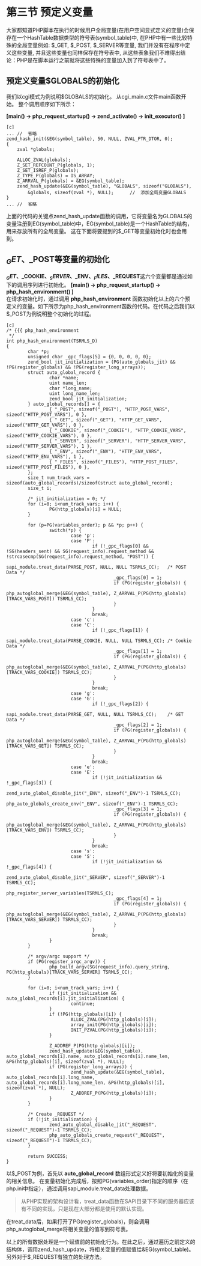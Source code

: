 # 第三节 预定义变量

大家都知道PHP脚本在执行的时候用户全局变量(在用户空间显式定义的变量)会保存在一个HashTable数据类型的符号表(symbol_table)中, 
在PHP中有一些比较特殊的全局变量例如:
$\_GET, $\_POST, $\_SERVER等变量, 我们并没有在程序中定义这些变量, 并且这些变量也同样保存在符号表中,
从这些表象我们不难得出结论：PHP是在脚本运行之前就将这些特殊的变量加入到了符号表中了。

## 预定义变量$GLOBALS的初始化
我们以cgi模式为例说明$GLOBALS的初始化。
从cgi_main.c文件main函数开始。
整个调用顺序如下所示：

**[main() -> php_request_startup() -> zend_activate() -> init_executor() ]**

    [c]
    ... //  省略
	zend_hash_init(&EG(symbol_table), 50, NULL, ZVAL_PTR_DTOR, 0);
	{
		zval *globals;

		ALLOC_ZVAL(globals);
		Z_SET_REFCOUNT_P(globals, 1);
		Z_SET_ISREF_P(globals);
		Z_TYPE_P(globals) = IS_ARRAY;
		Z_ARRVAL_P(globals) = &EG(symbol_table);
		zend_hash_update(&EG(symbol_table), "GLOBALS", sizeof("GLOBALS"),
            &globals, sizeof(zval *), NULL);      //  添加全局变量GLOBALS
	}
    ... //  省略

上面的代码的关键点zend_hash_update函数的调用，它将变量名为GLOBALS的变量注册到EG(symbol_table)中，EG(symbol_table)是一个HashTable的结构，用来存放所有的全局变量。
这在下面将要提到的$_GET等变量初始化时也会用到。

## $_GET、$_POST等变量的初始化

**$_GET、$_COOKIE、$_SERVER、$_ENV、$_FILES、$_REQUEST**这六个变量都是通过如下的调用序列进行初始化。
**[main() -> php_request_startup() -> php_hash_environment()  ]**  
在请求初始化时，通过调用 **php_hash_environment** 函数初始化以上的六个预定义的变量。如下所示为php_hash_environment函数的代码。在代码之后我们以$_POST为例说明整个初始化的过程。

    [c]
    /* {{{ php_hash_environment
     */
    int php_hash_environment(TSRMLS_D)
    {
            char *p;
            unsigned char _gpc_flags[5] = {0, 0, 0, 0, 0};
            zend_bool jit_initialization = (PG(auto_globals_jit) && !PG(register_globals) && !PG(register_long_arrays));
            struct auto_global_record {
                    char *name;
                    uint name_len;
                    char *long_name;
                    uint long_name_len;
                    zend_bool jit_initialization;
            } auto_global_records[] = {
                    { "_POST", sizeof("_POST"), "HTTP_POST_VARS", sizeof("HTTP_POST_VARS"), 0 },
                    { "_GET", sizeof("_GET"), "HTTP_GET_VARS", sizeof("HTTP_GET_VARS"), 0 },
                    { "_COOKIE", sizeof("_COOKIE"), "HTTP_COOKIE_VARS", sizeof("HTTP_COOKIE_VARS"), 0 },
                    { "_SERVER", sizeof("_SERVER"), "HTTP_SERVER_VARS", sizeof("HTTP_SERVER_VARS"), 1 },
                    { "_ENV", sizeof("_ENV"), "HTTP_ENV_VARS", sizeof("HTTP_ENV_VARS"), 1 },
                    { "_FILES", sizeof("_FILES"), "HTTP_POST_FILES", sizeof("HTTP_POST_FILES"), 0 },
            };
            size_t num_track_vars = sizeof(auto_global_records)/sizeof(struct auto_global_record);
            size_t i;

            /* jit_initialization = 0; */
            for (i=0; i<num_track_vars; i++) {
                    PG(http_globals)[i] = NULL;
            }

            for (p=PG(variables_order); p && *p; p++) {
                    switch(*p) {
                            case 'p':
                            case 'P':
                                    if (!_gpc_flags[0] && !SG(headers_sent) && SG(request_info).request_method && !strcasecmp(SG(request_info).request_method, "POST")) {
                                            sapi_module.treat_data(PARSE_POST, NULL, NULL TSRMLS_CC);	/* POST Data */
                                            _gpc_flags[0] = 1;
                                            if (PG(register_globals)) {
                                                    php_autoglobal_merge(&EG(symbol_table), Z_ARRVAL_P(PG(http_globals)[TRACK_VARS_POST]) TSRMLS_CC);
                                            }
                                    }
                                    break;
                            case 'c':
                            case 'C':
                                    if (!_gpc_flags[1]) {
                                            sapi_module.treat_data(PARSE_COOKIE, NULL, NULL TSRMLS_CC);	/* Cookie Data */
                                            _gpc_flags[1] = 1;
                                            if (PG(register_globals)) {
                                                    php_autoglobal_merge(&EG(symbol_table), Z_ARRVAL_P(PG(http_globals)[TRACK_VARS_COOKIE]) TSRMLS_CC);
                                            }
                                    }
                                    break;
                            case 'g':
                            case 'G':
                                    if (!_gpc_flags[2]) {
                                            sapi_module.treat_data(PARSE_GET, NULL, NULL TSRMLS_CC);	/* GET Data */
                                            _gpc_flags[2] = 1;
                                            if (PG(register_globals)) {
                                                    php_autoglobal_merge(&EG(symbol_table), Z_ARRVAL_P(PG(http_globals)[TRACK_VARS_GET]) TSRMLS_CC);
                                            }
                                    }
                                    break;
                            case 'e':
                            case 'E':
                                    if (!jit_initialization && !_gpc_flags[3]) {
                                            zend_auto_global_disable_jit("_ENV", sizeof("_ENV")-1 TSRMLS_CC);
                                            php_auto_globals_create_env("_ENV", sizeof("_ENV")-1 TSRMLS_CC);
                                            _gpc_flags[3] = 1;
                                            if (PG(register_globals)) {
                                                    php_autoglobal_merge(&EG(symbol_table), Z_ARRVAL_P(PG(http_globals)[TRACK_VARS_ENV]) TSRMLS_CC);
                                            }
                                    }
                                    break;
                            case 's':
                            case 'S':
                                    if (!jit_initialization && !_gpc_flags[4]) {
                                            zend_auto_global_disable_jit("_SERVER", sizeof("_SERVER")-1 TSRMLS_CC);
                                            php_register_server_variables(TSRMLS_C);
                                            _gpc_flags[4] = 1;
                                            if (PG(register_globals)) {
                                                    php_autoglobal_merge(&EG(symbol_table), Z_ARRVAL_P(PG(http_globals)[TRACK_VARS_SERVER]) TSRMLS_CC);
                                            }
                                    }
                                    break;
                    }
            }

            /* argv/argc support */
            if (PG(register_argc_argv)) {
                    php_build_argv(SG(request_info).query_string, PG(http_globals)[TRACK_VARS_SERVER] TSRMLS_CC);
            }

            for (i=0; i<num_track_vars; i++) {
                    if (jit_initialization && auto_global_records[i].jit_initialization) {
                            continue;
                    }
                    if (!PG(http_globals)[i]) {
                            ALLOC_ZVAL(PG(http_globals)[i]);
                            array_init(PG(http_globals)[i]);
                            INIT_PZVAL(PG(http_globals)[i]);
                    }

                    Z_ADDREF_P(PG(http_globals)[i]);
                    zend_hash_update(&EG(symbol_table), auto_global_records[i].name, auto_global_records[i].name_len, &PG(http_globals)[i], sizeof(zval *), NULL);
                    if (PG(register_long_arrays)) {
                            zend_hash_update(&EG(symbol_table), auto_global_records[i].long_name, auto_global_records[i].long_name_len, &PG(http_globals)[i], sizeof(zval *), NULL);
                            Z_ADDREF_P(PG(http_globals)[i]);
                    }
            }

            /* Create _REQUEST */
            if (!jit_initialization) {
                    zend_auto_global_disable_jit("_REQUEST", sizeof("_REQUEST")-1 TSRMLS_CC);
                    php_auto_globals_create_request("_REQUEST", sizeof("_REQUEST")-1 TSRMLS_CC);
            }

            return SUCCESS;
    }

以$_POST为例，首先以 **auto_global_record** 数组形式定义好将要初始化的变量的相关信息。
在变量初始化完成后，按照PG(variables_order)指定的顺序（在php.ini中指定），通过调用sapi_module.treat_data处理数据。


>从PHP实现的架构设计看，treat_data函数在SAPI目录下不同的服务器应该有不同的实现，只是现在大部分都是使用的默认实现。

在treat_data后，如果打开了PG(register_globals)，则会调用php_autoglobal_merge将相关变量的值写到符号表。


以上的所有数据处理是一个赋值前的初始化行为。在此之后，通过遍历之前定义的结构体，调用zend_hash_update，将相关变量的值赋值给&EG(symbol_table)。
另外对于$_REQUEST有独立的处理方法。


